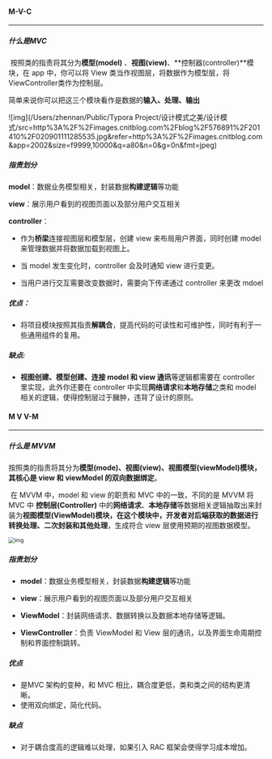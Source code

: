 #### M-V-C

------

##### 什么是MVC

​	按照类的指责将其分为**模型(model)** 、**视图(view)**、**控制器(controller)**模块，在 app 中，你可以将 View 类当作视图层，将数据作为模型层，将 ViewController类作为控制层。

​	简单来说你可以把这三个模块看作是数据的**输入、处理、输出**

![img](/Users/zhennan/Public/Typora Project/设计模式之美/设计模式/src=http%3A%2F%2Fimages.cnitblog.com%2Fblog%2F576891%2F201410%2F020901111285535.jpg&refer=http%3A%2F%2Fimages.cnitblog.com&app=2002&size=f9999,10000&q=a80&n=0&g=0n&fmt=jpeg)



##### 指责划分

**model**：数据业务模型相关，封装数据**构建逻辑**等功能

**view**：展示用户看到的视图页面以及部分用户交互相关

**controller**：

- 作为**桥梁**连接视图层和模型层，创建 view 来布局用户界面，同时创建 model 来管理数据并将数据加载到视图上。

- 当 model 发生变化时，controller 会及时通知 view 进行变更。
- 当用户进行交互需要改变数据时，需要向下传递通过 controller 来更改 mdoel



##### 优点：

- 将项目模块按照其指责**解耦合**，提高代码的可读性和可维护性，同时有利于一些通用组件的复用。

  

##### 缺点:

- **视图创建、模型创建、连接 model 和 view 通讯**等逻辑都需要在 controller 里实现，此外你还要在 controller 中实现**网络请求**和**本地存储**之类和 model 相关的逻辑，使得控制层过于臃肿，违背了设计的原则。



#### M V V-M

------

##### 什么是 MVVM

​	按照类的指责将其分为**模型(mode)、视图(view)、视图模型(viewModel)**模块，其核心是 view 和 viewModel 的**双向数据绑定**。

​	在 MVVM 中，model 和 view 的职责和 MVC 中的一致，不同的是 MVVM 将 MVC 中 **控制层(Controller)** 中的**网络请求**、**本地存储**等数据相关逻辑抽取出来封装为**视图模型(ViewModel)**模块，在这个模块中，开发者对后端获取的数据进行**转换处理、二次封装和其他处理**，生成符合 view 层使用预期的视图数据模型。

<img src="/Users/zhennan/Public/Typora Project/设计模式之美/设计模式/src=http%3A%2F%2Fupload-images.jianshu.io%2Fupload_images%2F1653926-7ed45d1af126df79.png&refer=http%3A%2F%2Fupload-images.jianshu.io&app=2002&size=f9999,10000&q=a80&n=0&g=0n&fmt=jpeg" alt="img" style="zoom:75%;" />



##### 指责划分

- **model**：数据业务模型相关，封装数据**构建逻辑**等功能

- **view**：展示用户看到的视图页面以及部分用户交互相关

- **ViewModel**：封装网络请求、数据转换以及数据本地存储等逻辑。
- **ViewController**：负责 ViewModel 和 View 层的通讯，以及界面生命周期控制和界面控制跳转。



##### 优点

- 是MVC 架构的变种，和 MVC 相比，耦合度更低，类和类之间的结构更清晰。
- 使用双向绑定，简化代码。

##### 缺点

- 对于耦合度高的逻辑难以处理，如果引入 RAC 框架会使得学习成本增加。

